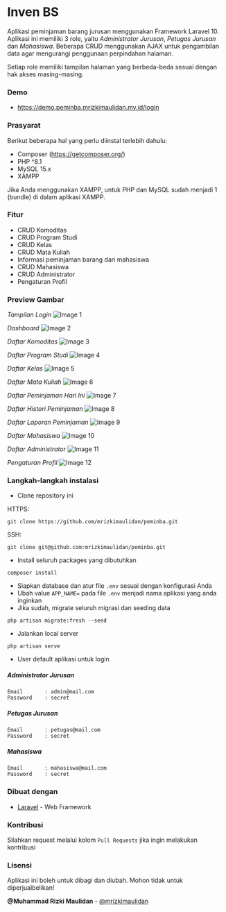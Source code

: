 # Inven BS

Aplikasi peminjaman barang jurusan menggunakan Framework Laravel 10. Aplikasi ini memiliki 3 role, yaitu _Administrator Jurusan_, _Petugas Jurusan_ dan _Mahasiswa_.
Beberapa CRUD menggunakan AJAX untuk pengambilan data agar mengurangi penggunaan perpindahan halaman.

Setiap role memiliki tampilan halaman yang berbeda-beda sesuai dengan hak akses masing-masing.

### Demo

-   https://demo.peminba.mrizkimaulidan.my.id/login

### Prasyarat

Berikut beberapa hal yang perlu diinstal terlebih dahulu:

-   Composer (https://getcomposer.org/)
-   PHP ^8.1
-   MySQL 15.x
-   XAMPP

Jika Anda menggunakan XAMPP, untuk PHP dan MySQL sudah menjadi 1 (bundle) di dalam aplikasi XAMPP.

### Fitur

-   CRUD Komoditas
-   CRUD Program Studi
-   CRUD Kelas
-   CRUD Mata Kuliah
-   Informasi peminjaman barang dari mahasiswa
-   CRUD Mahasiswa
-   CRUD Administrator
-   Pengaturan Profil

### Preview Gambar

_Tampilan Login_
![Image 1](https://i.imgur.com/X6eZ9RU.png)

_Dashboard_
![Image 2](https://i.imgur.com/voqS6Qp.png)

_Daftar Komoditas_
![Image 3](https://i.imgur.com/6ItaCw8.png)

_Daftar Program Studi_
![Image 4](https://i.imgur.com/7qEKu6y.png)

_Daftar Kelas_
![Image 5](https://i.imgur.com/mlfqj86.png)

_Daftar Mata Kuliah_
![Image 6](https://i.imgur.com/MF8wNNA.png)

_Daftar Peminjaman Hari Ini_
![Image 7](https://i.imgur.com/EhGDwtD.png)

_Daftar Histori Peminjaman_
![Image 8](https://i.imgur.com/1cQKe1D.png)

_Daftar Laporan Peminjaman_
![Image 9](https://i.imgur.com/J3ZoI70.png)

_Daftar Mahasiswa_
![Image 10](https://i.imgur.com/nlu4dGQ.png)

_Daftar Administrator_
![Image 11](https://i.imgur.com/9loDRw0.png)

_Pengaturan Profil_
![Image 12](https://i.imgur.com/gL77ZWJ.png)

### Langkah-langkah instalasi

-   Clone repository ini

HTTPS:

```
git clone https://github.com/mrizkimaulidan/peminba.git
```

SSH:

```
git clone git@github.com:mrizkimaulidan/peminba.git
```

-   Install seluruh packages yang dibutuhkan

```
composer install
```

-   Siapkan database dan atur file `.env` sesuai dengan konfigurasi Anda
-   Ubah value `APP_NAME=` pada file `.env` menjadi nama aplikasi yang anda inginkan
-   Jika sudah, migrate seluruh migrasi dan seeding data

```
php artisan migrate:fresh --seed
```

-   Jalankan local server

```
php artisan serve
```

-   User default aplikasi untuk login

##### Administrator Jurusan

```
Email       : admin@mail.com
Password    : secret
```

##### Petugas Jurusan

```
Email       : petugas@mail.com
Password    : secret
```

##### Mahasiswa

```
Email       : mahasiswa@mail.com
Password    : secret
```

### Dibuat dengan

-   [Laravel](https://laravel.com) - Web Framework

### Kontribusi

Silahkan request melalui kolom `Pull Requests` jika ingin melakukan kontribusi

### Lisensi

Aplikasi ini boleh untuk dibagi dan diubah. Mohon tidak untuk diperjualbelikan!

**@Muhammad Rizki Maulidan** - [@mrizkimaulidan](https://github.com/mrizkimaulidan)
